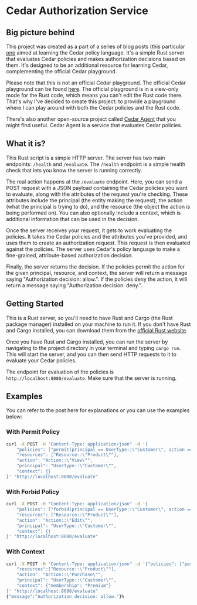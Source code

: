 # Cedar Authorization Service

## Big picture behind
This project was created as a part of a series of blog posts (this particular [one](https://dev.to/aws-builders/authorization-and-cedar-a-new-way-to-manage-permissions-part-ii-2bgb) aimed at learning the Cedar policy language. It's a simple Rust server that evaluates Cedar policies and makes authorization decisions based on them. It's designed to be an additional resource for learning Cedar, complementing the official Cedar playground.

Please note that this is not an official Cedar playground. The official Cedar playground can be found [here](https://www.cedarpolicy.com/en/tutorial). The official playground is in a view-only mode for the Rust code, which means you can't edit the Rust code there. That's why I've decided to create this project: to provide a playground where I can play around with both the Cedar policies and the Rust code.

There's also another open-source project called [Cedar Agent](https://github.com/permitio/cedar-agent) that you might find useful. Cedar Agent is a service that evaluates Cedar policies.

## What it is?

This Rust script is a simple HTTP server. The server has two main endpoints: `/health` and `/evaluate`. The `/health` endpoint is a simple health check that lets you know the server is running correctly.

The real action happens at the `/evaluate` endpoint. Here, you can send a POST request with a JSON payload containing the Cedar policies you want to evaluate, along with the attributes of the request you're checking. These attributes include the principal (the entity making the request), the action (what the principal is trying to do), and the resource (the object the action is being performed on). You can also optionally include a context, which is additional information that can be used in the decision.

Once the server receives your request, it gets to work evaluating the policies. It takes the Cedar policies and the attributes you've provided, and uses them to create an authorization request. This request is then evaluated against the policies. The server uses Cedar's policy language to make a fine-grained, attribute-based authorization decision.

Finally, the server returns the decision. If the policies permit the action for the given principal, resource, and context, the server will return a message saying "Authorization decision: allow.". If the policies deny the action, it will return a message saying "Authorization decision: deny.".

## Getting Started
This is a Rust server, so you'll need to have Rust and Cargo (the Rust package manager) installed on your machine to run it. If you don't have Rust and Cargo installed, you can download them from the [official Rust website](https://www.rust-lang.org/).

Once you have Rust and Cargo installed, you can run the server by navigating to the project directory in your terminal and typing `cargo run`. This will start the server, and you can then send HTTP requests to it to evaluate your Cedar policies.

The endpoint for evaluation of the policies is `http://localhost:8080/evaluate`. Make sure that the server is running.

## Examples

You can refer to the post here for explanations or you can use the examples below:

### With Permit Policy

```bash
curl -X POST -H "Content-Type: application/json" -d '{
    "policies": ["permit(principal == UserType::\"Customer\", action == Action::\"View\", resource == Resource::\"Product\");"],
    "resources": ["Resource::\"Product\""],
    "action": "Action::\"View\"",
    "principal": "UserType::\"Customer\"",
    "context": {}
}' "http://localhost:8080/evaluate"
```

### With Forbid Policy
```bash
curl -X POST -H "Content-Type: application/json" -d '{
    "policies": ["forbid(principal == UserType::\"Customer\", action == Action::\"Edit\", resource == Resource::\"Product\");"],
    "resources": ["Resource::\"Product\""],
    "action": "Action::\"Edit\"",
    "principal": "UserType::\"Customer\"",
    "context": {}
}' "http://localhost:8080/evaluate"
```

### With Context

```bash
curl -X POST -H "Content-Type: application/json" -d '{"policies": ["permit(principal == UserType::\"Customer\", action == Action::\"Purchase\", resource == Resource::\"Product\") when {context.membership == \"Premium\"};"],
    "resources":["Resource::\"Product\""],
    "action": "Action::\"Purchase\"",
    "principal": "UserType::\"Customer\"",
    "context": {"membership": "Premium"}
}' "http://localhost:8080/evaluate"
{"message":"Authorization decision: allow."}%
```
